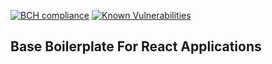 [![BCH compliance](https://bettercodehub.com/edge/badge/JoaoPauloCMarra/base-react-webpack4?branch=master)](https://bettercodehub.com/)
[![Known Vulnerabilities](https://snyk.io/test/github/JoaoPauloCMarra/base-react-webpack4/badge.svg?targetFile=package.json)](https://snyk.io/test/github/JoaoPauloCMarra/base-react-webpack4?targetFile=package.json)

## Base Boilerplate For React Applications

